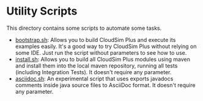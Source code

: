 # Utility Scripts

This directory contains some scripts to automate some tasks.

- [bootstrap.sh](bootstrap.sh): Allows you to build CloudSim Plus and execute its examples easily. It's a good way to try CloudSim Plus without relying on some IDE.
                                Just run the script without parameters to see how to use.
- [install.sh](install.sh): Allows you to build all CloudSim Plus modules using maven and install them into the local maven repository, running
                            all tests (including Integration Tests). It doesn't require any parameter.
- [asciidoc.sh](asciidoc.sh): An experimental script that uses exports javadocs comments inside java source files to AsciiDoc format. It doesn't require any parameter.
                            
